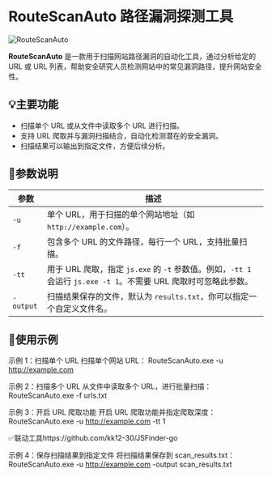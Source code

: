 # RouteScanAuto 路径漏洞探测工具
![RouteScanAuto](https://img.shields.io/badge/RouteScanAuto-blue.svg)

**RouteScanAuto** 是一款用于扫描网站路径漏洞的自动化工具，通过分析给定的 URL 或 URL 列表，帮助安全研究人员检测网站中的常见漏洞路径，提升网站安全性。

## 💡主要功能
- 扫描单个 URL 或从文件中读取多个 URL 进行扫描。
- 支持 URL 爬取并与漏洞扫描结合，自动化检测潜在的安全漏洞。
- 扫描结果可以输出到指定文件，方便后续分析。

## 📌参数说明
| 参数        | 描述                                                        |
| ----------- | ----------------------------------------------------------- |
| `-u`        | 单个 URL，用于扫描的单个网站地址（如 `http://example.com`）。    |
| `-f`        | 包含多个 URL 的文件路径，每行一个 URL，支持批量扫描。        |
| `-tt`       | 用于 URL 爬取，指定 `js.exe` 的 `-t` 参数值。例如，`-tt 1` 会运行 `js.exe -t 1`。不需要 URL 爬取时可忽略此参数。 |
| `-output`   | 扫描结果保存的文件，默认为 `results.txt`，你可以指定一个自定义文件名。 |

## 🚀使用示例
示例 1：扫描单个 URL
扫描单个网站 URL：
RouteScanAuto.exe -u http://example.com

示例 2：扫描多个 URL
从文件中读取多个 URL，进行批量扫描：
RouteScanAuto.exe -f urls.txt

示例 3：开启 URL 爬取功能
开启 URL 爬取功能并指定爬取深度：
RouteScanAuto.exe -u http://example.com -tt 1

✅联动工具https://github.com/kk12-30/JSFinder-go

示例 4：保存扫描结果到指定文件
将扫描结果保存到 scan_results.txt：
RouteScanAuto.exe -u http://example.com -output scan_results.txt



